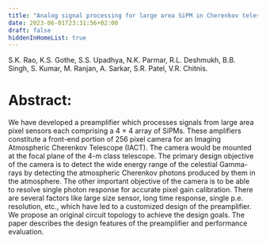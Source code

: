 ```yaml
---
title: "Analog signal processing for large area SiPM in Cherenkov telescope camera"
date: 2023-06-01T23:31:56+02:00
draft: false
hiddenInHomeList: true
---
```


S.K. Rao, K.S. Gothe, S.S. Upadhya, N.K. Parmar, R.L. Deshmukh, B.B. Singh, S. Kumar, M. Ranjan, A. Sarkar, S.R. Patel, V.R. Chitnis.

# Abstract:
We have developed a preamplifier which processes signals from large area pixel sensors each comprising a 4 × 4 array of SiPMs. These amplifiers constitute a front-end portion of 256 pixel camera for an Imaging Atmospheric Cherenkov Telescope (IACT). The camera would be mounted at the focal plane of the 4-m class telescope. The primary design objective of the camera is to detect the wide energy range of the celestial Gamma-rays by detecting the atmospheric Cherenkov photons produced by them in the atmosphere. The other important objective of the camera is to be able to resolve single photon response for accurate pixel gain calibration. There are several factors like large size sensor, long time response, single p.e. resolution, etc., which have led to a customized design of the preamplifier. We propose an original circuit topology to achieve the design goals. The paper describes the design features of the preamplifier and performance evaluation.